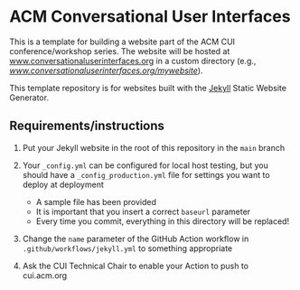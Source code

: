 # ACM Conversational User Interfaces

This is a template for building a website part of the ACM CUI conference/workshop series. The website will be hosted at www.conversationaluserinterfaces.org in a custom directory (e.g., _www.conversationaluserinterfaces.org/mywebsite_).

This template repository is for websites built with the [Jekyll](http://jekyllrb.com/ "Go to the Jekyll Static Website Generator website") Static Website Generator.

## Requirements/instructions

1. Put your Jekyll website in the root of this repository in the `main` branch

2. Your `_config.yml` can be configured for local host testing, but you should have a `_config_production.yml` file for settings you want to deploy at deployment

    * A sample file has been provided
    * It is important that you insert a correct `baseurl` parameter
    * Every time you commit, everything in this directory will be replaced!
    
3. Change the `name` parameter of the GitHub Action workflow in `.github/workflows/jekyll.yml` to something appropriate

4. Ask the CUI Technical Chair to enable your Action to push to cui.acm.org